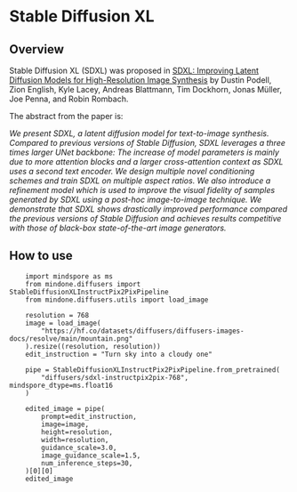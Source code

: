 # Stable Diffusion XL
## Overview
Stable Diffusion XL (SDXL) was proposed in [SDXL: Improving Latent Diffusion Models for High-Resolution Image Synthesis](https://huggingface.co/papers/2307.01952) by Dustin Podell, Zion English, Kyle Lacey, Andreas Blattmann, Tim Dockhorn, Jonas Müller, Joe Penna, and Robin Rombach.

The abstract from the paper is:

*We present SDXL, a latent diffusion model for text-to-image synthesis. Compared to previous versions of Stable Diffusion, SDXL leverages a three times larger UNet backbone: The increase of model parameters is mainly due to more attention blocks and a larger cross-attention context as SDXL uses a second text encoder. We design multiple novel conditioning schemes and train SDXL on multiple aspect ratios. We also introduce a refinement model which is used to improve the visual fidelity of samples generated by SDXL using a post-hoc image-to-image technique. We demonstrate that SDXL shows drastically improved performance compared the previous versions of Stable Diffusion and achieves results competitive with those of black-box state-of-the-art image generators.*


## How to use

```pycon
    import mindspore as ms
    from mindone.diffusers import StableDiffusionXLInstructPix2PixPipeline
    from mindone.diffusers.utils import load_image

    resolution = 768
    image = load_image(
        "https://hf.co/datasets/diffusers/diffusers-images-docs/resolve/main/mountain.png"
    ).resize((resolution, resolution))
    edit_instruction = "Turn sky into a cloudy one"

    pipe = StableDiffusionXLInstructPix2PixPipeline.from_pretrained(
        "diffusers/sdxl-instructpix2pix-768", mindspore_dtype=ms.float16
    )

    edited_image = pipe(
        prompt=edit_instruction,
        image=image,
        height=resolution,
        width=resolution,
        guidance_scale=3.0,
        image_guidance_scale=1.5,
        num_inference_steps=30,
    )[0][0]
    edited_image
```